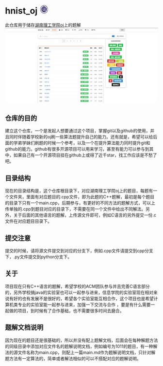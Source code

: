 # hnist_oj <a href="http://www.hnist.cn"><img src="images/logo.png" style="width:30px;"></a>

此仓库用于储存[湖南理工学院oj](http://www.51cpc.com)上的题解
<img src="images/image1.png">

## 仓库的目的

建立这个仓库，一个是发起人想要通过这个项目，掌握git以及github的使用，并且同时伴随着学校新的oj刷一些算法题提升自己的能力。还有就是，希望可以给后面的学弟学妹们刷题的时候一个参考，以及一个在提升算法能力同时提升git和github的能力。github有很多开源项目可以用来学习，甚至有能力可以参与到其中，如果自己有一个开源项目挂在github上或得了近千star，找工作应该是不愁了吧。

## 目录结构

现在的目录结构是，这个仓库根目录下，对应湖南理工学院oj上的题目，每题有一个文件夹，里面有对应题目的.cpp文件，即为此题的C++题解，最初是每个题目的目录下只有一个main.cpp，后期参与，有更好的不同方法的题解方式，可以上传单独的.cpp到题目对应的目录下，不需要在同一个文件中给出不同解法。另外，关于后面的其他语言的题解，上传源文件即可，例如C语言的另外提交一份.c文件在对应题目目录下。

## 提交注意
提交的时候，请将源文件提交到对应的分支下，例如.cpp文件请提交到cpp分支下，.py文件提交到python分支下。

## 关于

项目现在只有C++语言的题解，希望学校的ACM团队参与并且完善C语言部分的，另外学校搞java的实验室也可以一起参与进来，信息学院的实验室现在相对来说有好的也有发展不是很好的，希望各个实验室能互相合作，这个项目也是希望计算机类专业的实验室能一起参与进来，加强一下交流与合作 ，要是有什么需要一起做的项目，到时候有了合作基础，也不需要很多时间去磨合。

## 题解文档说明

因为现在的题目还是很基础的，所以并没有配上题解文档，后面会在每种解题方法的同级目录中添加对应文件名的题解说明文档，例如编号为1011的题目，有一种解法的源文件名称为main.cpp，则配上一篇main.md作为题解说明文档，只针对解题方法有一定算法的，简单或者解法相似的可以不搭配对应的题解说明。
